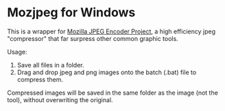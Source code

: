 # Mozjpeg for Windows #

This is a wrapper for [Mozilla JPEG Encoder Project](https://github.com/mozilla/mozjpeg),
a high efficiency jpeg "compressor" that far surpress other common graphic tools.

Usage:

1. Save all files in a folder.
2. Drag and drop jpeg and png images onto the batch (.bat) file to compress them.

Compressed images will be saved in the same folder as the image (not the tool), without overwriting the original.